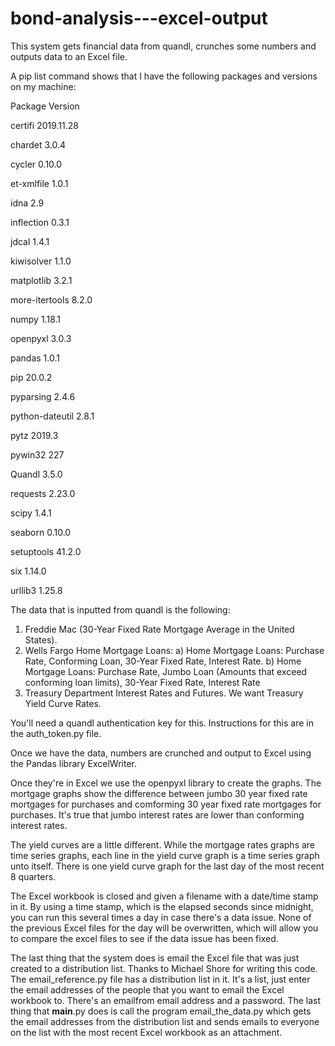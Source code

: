 # bond-analysis---excel-output
This system gets financial data from quandl,
crunches some numbers and outputs data to an Excel file.

A pip list command shows that I have the following packages and versions on my machine:

Package         Version

certifi         2019.11.28

chardet         3.0.4

cycler          0.10.0

et-xmlfile      1.0.1

idna            2.9

inflection      0.3.1

jdcal           1.4.1

kiwisolver      1.1.0

matplotlib      3.2.1

more-itertools  8.2.0

numpy           1.18.1

openpyxl        3.0.3

pandas          1.0.1

pip             20.0.2

pyparsing       2.4.6

python-dateutil 2.8.1

pytz            2019.3

pywin32         227

Quandl          3.5.0

requests        2.23.0

scipy           1.4.1

seaborn         0.10.0

setuptools      41.2.0

six             1.14.0

urllib3         1.25.8

The data that is inputted from quandl is the following:
  1) Freddie Mac (30-Year Fixed Rate Mortgage Average in the United States). 
  2) Wells Fargo Home Mortgage Loans:
    a) Home Mortgage Loans: Purchase Rate, Conforming Loan, 30-Year Fixed Rate, Interest Rate.
    b) Home Mortgage Loans: Purchase Rate, Jumbo Loan (Amounts that exceed conforming loan limits),
    30-Year Fixed Rate, Interest Rate
  3) Treasury Department Interest Rates and Futures. We want Treasury Yield Curve Rates.
  
You'll need a quandl authentication key for this. Instructions for this are in the auth_token.py file.

Once we have the data, numbers are crunched and output to Excel using the Pandas library ExcelWriter.

Once they're in Excel we use the openpyxl library to create the graphs. The mortgage graphs show the 
difference between jumbo 30 year fixed rate mortgages for purchases and comforming 30 year fixed rate mortgages
for purchases. It's true that jumbo interest rates are lower than conforming interest rates.

The yield curves are a little different. While the mortgage rates graphs are time series graphs, each line in the 
yield curve graph is a time series graph unto itself. There is one yield curve graph for the last day of the most
recent 8 quarters.

The Excel workbook is closed and given a filename with a date/time stamp in it. By using a time stamp,
which is the elapsed seconds since midnight, you can run this several times a day in case there's a data issue.
None of the previous Excel files for the day will be overwritten, which will allow you to compare the excel files
to see if the data issue has been fixed.

The last thing that the system does is email the Excel file that was just created to a distribution list.
Thanks to Michael Shore for writing this code. The email_reference.py file has a distribution list in it.
It's a list, just enter the email addresses of the people that you want to email the Excel workbook to.
There's an emailfrom email address and a password. The last thing that __main__.py does is call the
program email_the_data.py which gets the email addresses from the distribution list and sends emails
to everyone on the list with the most recent Excel workbook as an attachment.
